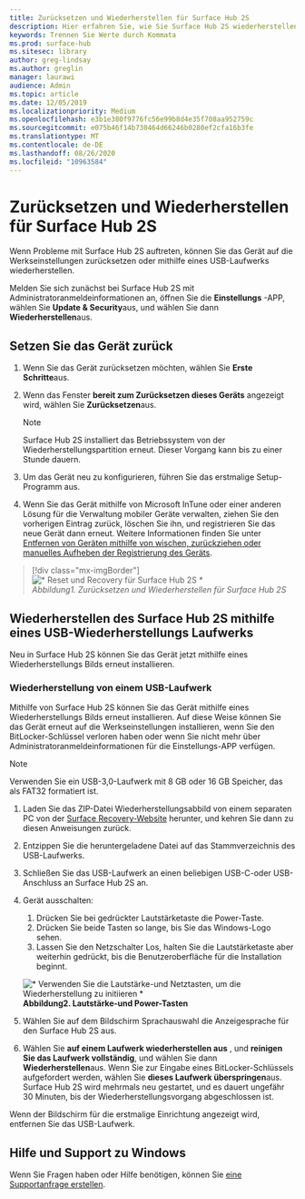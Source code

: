 ```yaml
---
title: Zurücksetzen und Wiederherstellen für Surface Hub 2S
description: Hier erfahren Sie, wie Sie Surface Hub 2S wiederherstellen und zurücksetzen.
keywords: Trennen Sie Werte durch Kommata
ms.prod: surface-hub
ms.sitesec: library
author: greg-lindsay
ms.author: greglin
manager: laurawi
audience: Admin
ms.topic: article
ms.date: 12/05/2019
ms.localizationpriority: Medium
ms.openlocfilehash: e3b1e380f9776fc56e99b8d4e35f708aa952759c
ms.sourcegitcommit: e075b46f14b730464d66246b0280ef2cfa16b3fe
ms.translationtype: MT
ms.contentlocale: de-DE
ms.lasthandoff: 08/26/2020
ms.locfileid: "10963584"
---
```

# Zurücksetzen und Wiederherstellen für Surface Hub 2S

Wenn Probleme mit Surface Hub 2S auftreten, können Sie das Gerät auf die Werkseinstellungen zurücksetzen oder mithilfe eines USB-Laufwerks wiederherstellen.

Melden Sie sich zunächst bei Surface Hub 2S mit Administratoranmeldeinformationen an, öffnen Sie die **Einstellungs** -APP, wählen Sie **Update & Security**aus, und wählen Sie dann **Wiederherstellen**aus.

## Setzen Sie das Gerät zurück

1. Wenn Sie das Gerät zurücksetzen möchten, wählen Sie **Erste Schritte**aus.

2. Wenn das Fenster **bereit zum Zurücksetzen dieses Geräts** angezeigt wird, wählen Sie **Zurücksetzen**aus. 
  
   > [!NOTE]
   > Surface Hub 2S installiert das Betriebssystem von der Wiederherstellungspartition erneut. Dieser Vorgang kann bis zu einer Stunde dauern.
  
3. Um das Gerät neu zu konfigurieren, führen Sie das erstmalige Setup-Programm aus.

4. Wenn Sie das Gerät mithilfe von Microsoft InTune oder einer anderen Lösung für die Verwaltung mobiler Geräte verwalten, ziehen Sie den vorherigen Eintrag zurück, löschen Sie ihn, und registrieren Sie das neue Gerät dann erneut. Weitere Informationen finden Sie unter [Entfernen von Geräten mithilfe von wischen, zurückziehen oder manuelles Aufheben der Registrierung des Geräts](https://docs.microsoft.com/intune/devices-wipe).

> [!div class="mx-imgBorder"]
> ![* Reset und Recovery für Surface Hub 2S *](images/sh2-reset.png)
<br/>*Abbildung1. Zurücksetzen und Wiederherstellen für Surface Hub 2S* 

## Wiederherstellen des Surface Hub 2S mithilfe eines USB-Wiederherstellungs Laufwerks

Neu in Surface Hub 2S können Sie das Gerät jetzt mithilfe eines Wiederherstellungs Bilds erneut installieren.

### Wiederherstellung von einem USB-Laufwerk

Mithilfe von Surface Hub 2S können Sie das Gerät mithilfe eines Wiederherstellungs Bilds erneut installieren. Auf diese Weise können Sie das Gerät erneut auf die Werkseinstellungen installieren, wenn Sie den BitLocker-Schlüssel verloren haben oder wenn Sie nicht mehr über Administratoranmeldeinformationen für die Einstellungs-APP verfügen.

>[!NOTE]
>Verwenden Sie ein USB-3,0-Laufwerk mit 8 GB oder 16 GB Speicher, das als FAT32 formatiert ist.

1. Laden Sie das ZIP-Datei Wiederherstellungsabbild von einem separaten PC von der [Surface Recovery-Website](https://support.microsoft.com/surfacerecoveryimage?devicetype=surfacehub2s) herunter, und kehren Sie dann zu diesen Anweisungen zurück. 

1. Entzippen Sie die heruntergeladene Datei auf das Stammverzeichnis des USB-Laufwerks.  

1. Schließen Sie das USB-Laufwerk an einen beliebigen USB-C-oder USB-Anschluss an Surface Hub 2S an.

1. Gerät ausschalten:

   1. Drücken Sie bei gedrückter Lautstärketaste die Power-Taste.
   1. Drücken Sie beide Tasten so lange, bis Sie das Windows-Logo sehen.
   1. Lassen Sie den Netzschalter Los, halten Sie die Lautstärketaste aber weiterhin gedrückt, bis die Benutzeroberfläche für die Installation beginnt.

   ![* Verwenden Sie die Lautstärke-und Netztasten, um die Wiederherstellung zu initiieren *](images/sh2-keypad.png) <br>
   **Abbildung2. Lautstärke-und Power-Tasten**

1. Wählen Sie auf dem Bildschirm Sprachauswahl die Anzeigesprache für den Surface Hub 2S aus.

1. Wählen Sie **auf einem Laufwerk wiederherstellen aus** , und **reinigen Sie das Laufwerk vollständig**, und wählen Sie dann **Wiederherstellen**aus. Wenn Sie zur Eingabe eines BitLocker-Schlüssels aufgefordert werden, wählen Sie **dieses Laufwerk überspringen**aus. Surface Hub 2S wird mehrmals neu gestartet, und es dauert ungefähr 30 Minuten, bis der Wiederherstellungsvorgang abgeschlossen ist.

Wenn der Bildschirm für die erstmalige Einrichtung angezeigt wird, entfernen Sie das USB-Laufwerk.

## Hilfe und Support zu Windows

Wenn Sie Fragen haben oder Hilfe benötigen, können Sie [eine Supportanfrage erstellen](https://support.microsoft.com/supportforbusiness/productselection).

